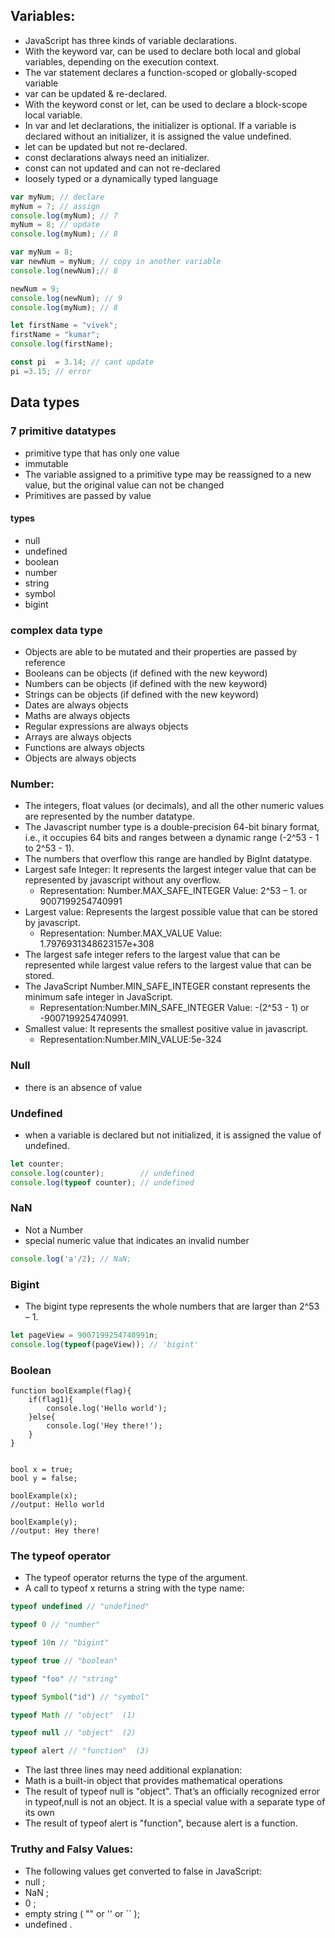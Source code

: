 ## Variables:
* JavaScript has three kinds of variable declarations.
* With the keyword var, can be used to declare both local and global variables, depending on the execution context.
* The var statement declares a function-scoped or globally-scoped variable
* var can be updated & re-declared.
* With the keyword const or let, can be used to declare a block-scope local variable.
* In var and let declarations, the initializer is optional. If a variable is declared without an initializer, it is assigned the value undefined.
* let can be updated but not re-declared.
* const declarations always need an initializer.
* const can not updated and can not re-declared
* loosely typed or a dynamically typed language

```javascript
var myNum; // declare
myNum = 7; // assign
console.log(myNum); // 7
myNum = 8; // update
console.log(myNum); // 8
```
```javascript
var myNum = 8;
var newNum = myNum; // copy in another variable
console.log(newNum);// 8

newNum = 9;
console.log(newNum); // 9
console.log(myNum); // 8
```
```javascript
let firstName = "vivek";
firstName = "kumar";
console.log(firstName);
```
```javascript
const pi  = 3.14; // cant update
pi =3.15; // error
```
## Data types
### 7 primitive datatypes
* primitive type that has only one value
* immutable
* The variable assigned to a primitive type may be reassigned to a new value, but the original value can not be changed
* Primitives are passed by value
#### types
* null
* undefined
* boolean
* number
* string
* symbol 
* bigint 
### complex data type
* Objects are able to be mutated and their properties are passed by reference
* Booleans can be objects (if defined with the new keyword)
* Numbers can be objects (if defined with the new keyword)
* Strings can be objects (if defined with the new keyword)
* Dates are always objects
* Maths are always objects
* Regular expressions are always objects
* Arrays are always objects
* Functions are always objects
* Objects are always objects
### Number:
* The integers, float values (or decimals), and all the other numeric values are represented by the number datatype.
* The Javascript number type is a double-precision 64-bit binary format, i.e., it occupies 64 bits and ranges between a dynamic range (-2^53 - 1 to 2^53 - 1).
* The numbers that overflow this range are handled by BigInt datatype.
* Largest safe Integer: It represents the largest integer value that can be represented by javascript without any overflow.
	* Representation: Number.MAX_SAFE_INTEGER Value:  2^53 – 1. or 9007199254740991	
* Largest value: Represents the largest possible value that can be stored by javascript.
	* Representation: Number.MAX_VALUE Value: 1.7976931348623157e+308
* The largest safe integer refers to the largest value that can be represented while largest value refers to the largest value that can be stored.
* The JavaScript Number.MIN_SAFE_INTEGER constant represents the minimum safe integer in JavaScript.
	* Representation:Number.MIN_SAFE_INTEGER Value:  -(2^53 - 1) or -9007199254740991.
* Smallest value: It represents the smallest positive value in javascript.
	* Representation:Number.MIN_VALUE:5e-324
### Null
* there is an absence of value

### Undefined
* when a variable is declared but not initialized, it is assigned the value of undefined.
```javascript
let counter;
console.log(counter);        // undefined
console.log(typeof counter); // undefined
```
### NaN
* Not a Number
* special numeric value that indicates an invalid number
```javascript
console.log('a'/2); // NaN;
```
### Bigint
* The bigint type represents the whole numbers that are larger than 2^53 – 1. 
```javascript
let pageView = 9007199254740991n;
console.log(typeof(pageView)); // 'bigint'
```
### Boolean
```
function boolExample(flag){
    if(flag1){
        console.log('Hello world');
    }else{
        console.log('Hey there!');
    }    
}


bool x = true;
bool y = false;

boolExample(x);
//output: Hello world

boolExample(y);
//output: Hey there!
```
### The typeof operator
* The typeof operator returns the type of the argument.
* A call to typeof x returns a string with the type name:
```javascript
typeof undefined // "undefined"

typeof 0 // "number"

typeof 10n // "bigint"

typeof true // "boolean"

typeof "foo" // "string"

typeof Symbol("id") // "symbol"

typeof Math // "object"  (1)

typeof null // "object"  (2)

typeof alert // "function"  (3)
```
* The last three lines may need additional explanation:
* Math is a built-in object that provides mathematical operations
* The result of typeof null is "object". That’s an officially recognized error in typeof,null is not an object. It is a special value with a separate type of its own
* The result of typeof alert is "function", because alert is a function.

### Truthy and Falsy Values:
* The following values get converted to false in JavaScript:
* null ;
* NaN ;
* 0 ;
* empty string ( "" or '' or `` );
* undefined .
